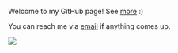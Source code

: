 Welcome to my GitHub page! See [more](https://yx1441.github.io) :)

You can reach me via [email](mailto:yao.xu@nyu.edu?subject=GitHub) if anything comes up.

<img src="https://github-readme-stats.vercel.app/api/top-langs?username=zluvsand&layout=compact"/>
